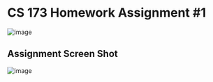 # CS 173 Homework Assignment #1

![image](https://user-images.githubusercontent.com/43687571/115188471-d346b900-a099-11eb-9ebd-6507b8b2e903.png)



## Assignment Screen Shot
![image](https://user-images.githubusercontent.com/43687571/115191336-23277f00-a09e-11eb-9d0f-6f28c08cd6fc.png)
